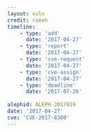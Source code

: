 ```yaml
---
layout: vuln
credit: roeeh
timeline:
    - type: 'add'
      date: '2017-04-27'
    - type: 'report'
      date: '2017-04-27'
    - type: 'cve-request'
      date: '2017-04-27'
    - type: 'cve-assign'
      date: '2017-04-27'
    - type: 'deadline'
      date: '2017-07-26'
      
alephid: ALEPH-2017019
date: '2017-04-27'   
cve: 'CVE-2017-8300' 
---
```

